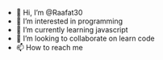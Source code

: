 - 👋 Hi, I’m @Raafat30
- 👀 I’m interested in programming 
- 🌱 I’m currently learning javascript
- 💞️ I’m looking to collaborate on learn code
- 📫 How to reach me 

<!---
Raafat30/Raafat30 is a ✨ special ✨ repository because its `README.md` (this file) appears on your GitHub profile.
You can click the Preview link to take a look at your changes.
--->
